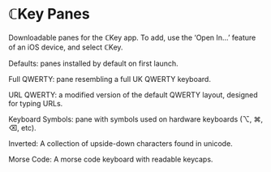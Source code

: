 # ℂKey Panes

Downloadable panes for the ℂKey app. To add, use the ‘Open In…’ feature of an iOS device, and select ℂKey.

Defaults: panes installed by default on first launch.

Full QWERTY: pane resembling a full UK QWERTY keyboard.

URL QWERTY: a modified version of the default QWERTY layout, designed for typing URLs.

Keyboard Symbols: pane with symbols used on hardware keyboards (⌥, ⌘, ⌫, etc).

Inverted: A collection of upside-down characters found in unicode.

Morse Code: A morse code keyboard with readable keycaps.

